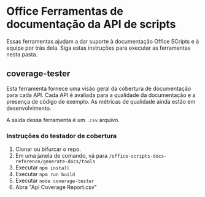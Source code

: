 # <a name="office-scripts-api-documentation-tools"></a>Office Ferramentas de documentação da API de scripts

Essas ferramentas ajudam a dar suporte à documentação Office SCripts e à equipe por trás dela. Siga estas instruções para executar as ferramentas nesta pasta.

## <a name="coverage-tester"></a>coverage-tester

Esta ferramenta fornece uma visão geral da cobertura de documentação para cada API. Cada API é avaliada para a qualidade da documentação e a presença de código de exemplo. As métricas de qualidade ainda estão em desenvolvimento.

A saída dessa ferramenta é um `.csv` arquivo.

### <a name="coverage-tester-instructions"></a>Instruções do testador de cobertura

1. Clonar ou bifurcar o repo.
1. Em uma janela de comando, vá para `/office-scripts-docs-reference/generate-docs/tools`
1. Executar `npm install`
1. Executar `npm run build`
1. Executar `node coverage-tester`
1. Abra "Api Coverage Report.csv"
